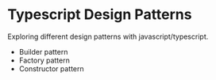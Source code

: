 # Typescript Design Patterns

Exploring different design patterns with javascript/typescript.

- Builder pattern
- Factory pattern
- Constructor pattern
